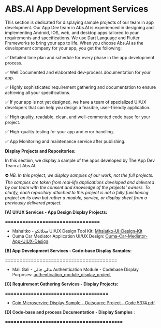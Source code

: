 # ABS.AI App Development Services

This section is dedicated for displaying sample projects of our team in app development. Our App Dev team in Abs.AI is experienced in designing and implementing Android, IOS, web, and desktop apps tailored to your requirements and specifications. We use Dart Language and Flutter Frameworks to bring your app to life. When you choose Abs.AI as the development company for your app, you get the following:

✅ Detailed time plan and schedule for every phase in the app development process.

✅ Well Documented and elaborated dev-process documentation for your app.

✅ Highly sophisticated requirement gathering and documentation to ensure achieving all your specifications.

✅ If your app is not yet designed, we have a team of specialized UI/UX developers that can help you design a feasible, user-friendly application.

✅ High quality, readable, clean, and well-commented code base for your project.

✅ High-quality testing for your app and error handling. 

✅ App Monitoring and maintenance service after publishing.

**Display Projects and Repositories:**
 
In this section, we display a sample of the apps developed by The App Dev Team at Abs.AI. 

⛔ _NB. In this project, we display samples of our work, not the full projects. The samples are taken from real-life applications developed and delivered by our team with the consent and knowledge of the projects' owners. To clarify, each repository attached to this project is not a fully functioning project on its own but rather a module, service, or display sheet from a previously delivered project._


**[A] UI/UX Services - App Design Display Projects:**

**=================================**
- Mahaltko - محلاتكو UI/UX Design Tool Kit: [Mhalatko-UI-Design-Kit](https://www.behance.net/gallery/178507695/Mhalatko-UI-Design-Kit)
- Ouma Car Mediator Application UI/UX Design: [Ouma-Car-Mediator-App-UIUX-Design](https://www.behance.net/gallery/178511677/Ouma-Car-Mediator-App-UIUX-Design)

**[B] App Development Services - Code-base Display Samples:**

**=======================================**
- Mali Gali - مالي جالي Authentication Module - Codebase Display Purposes: [authentication_module_display_project](https://github.com/Abs-AI-Display-projects/authentication_module_display_project.git)

**[C] Requirement Gathering Services - Display Projects:**

**====================================**
- [Coin Microservice Display Sample - Outsource Project - Code 5374.pdf](https://github.com/Abs-AI-Display-projects/.github/files/12443954/Coin.Microservice.-.Outsource.Project.-.Code.5374.pdf)


**[D] Code-base and process Documentation - Display Samples :**

**=========================================**
